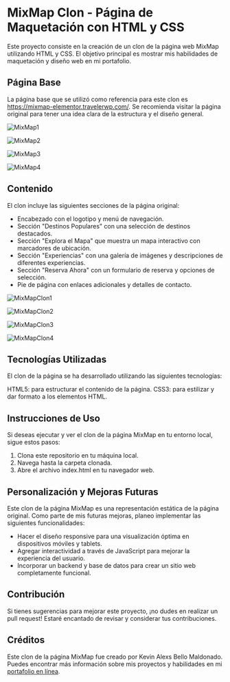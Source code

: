# MixMap Clon - Página de Maquetación con HTML y CSS
Este proyecto consiste en la creación de un clon de la página web MixMap utilizando HTML y CSS. El objetivo principal es mostrar mis habilidades de maquetación y diseño web en mi portafolio.

## Página Base
La página base que se utilizó como referencia para este clon es https://mixmap-elementor.travelerwp.com/. Se recomienda visitar la página original para tener una idea clara de la estructura y el diseño general.

![MixMap1](https://github.com/kevin-alexis/Maquetado-de-pagina-mixmap/assets/77393819/5f82c7c4-27e9-47bf-8e6b-f3f5cb0dbdb1)

![MixMap2](https://github.com/kevin-alexis/Maquetado-de-pagina-mixmap/assets/77393819/faffdd82-642f-4542-9bfb-e04455508e9e)

![MixMap3](https://github.com/kevin-alexis/Maquetado-de-pagina-mixmap/assets/77393819/45e57ecd-040f-40a0-8b0b-1518f793323a)

![MixMap4](https://github.com/kevin-alexis/Maquetado-de-pagina-mixmap/assets/77393819/0a33d475-aa52-44d5-8a48-a36fd805f524)


## Contenido
El clon incluye las siguientes secciones de la página original:

- Encabezado con el logotipo y menú de navegación.
- Sección "Destinos Populares" con una selección de destinos destacados.
- Sección "Explora el Mapa" que muestra un mapa interactivo con marcadores de ubicación.
- Sección "Experiencias" con una galería de imágenes y descripciones de diferentes experiencias.
- Sección "Reserva Ahora" con un formulario de reserva y opciones de selección.
- Pie de página con enlaces adicionales y detalles de contacto.

![MixMapClon1](https://github.com/kevin-alexis/Maquetado-de-pagina-mixmap/assets/77393819/32fb6144-1cbe-4ab9-8a03-0aeb62e7fa8d)

![MixMapClon2](https://github.com/kevin-alexis/Maquetado-de-pagina-mixmap/assets/77393819/425287c7-c4ab-4319-bfad-767794ab237d)

![MixMapClon3](https://github.com/kevin-alexis/Maquetado-de-pagina-mixmap/assets/77393819/a6876cfd-83d3-4d1e-bbe5-af38e1ea5409)

![MixMapClon4](https://github.com/kevin-alexis/Maquetado-de-pagina-mixmap/assets/77393819/2435a7e6-236e-4689-ad48-305616d51262)


## Tecnologías Utilizadas
El clon de la página se ha desarrollado utilizando las siguientes tecnologías:

HTML5: para estructurar el contenido de la página.
CSS3: para estilizar y dar formato a los elementos HTML.

## Instrucciones de Uso
Si deseas ejecutar y ver el clon de la página MixMap en tu entorno local, sigue estos pasos:

1. Clona este repositorio en tu máquina local.
2. Navega hasta la carpeta clonada.
3. Abre el archivo index.html en tu navegador web.

## Personalización y Mejoras Futuras
Este clon de la página MixMap es una representación estática de la página original. Como parte de mis futuras mejoras, planeo implementar las siguientes funcionalidades:

- Hacer el diseño responsive para una visualización óptima en dispositivos móviles y tablets.
- Agregar interactividad a través de JavaScript para mejorar la experiencia del usuario.
- Incorporar un backend y base de datos para crear un sitio web completamente funcional.

## Contribución
Si tienes sugerencias para mejorar este proyecto, ¡no dudes en realizar un pull request! Estaré encantado de revisar y considerar tus contribuciones.

## Créditos
Este clon de la página MixMap fue creado por Kevin Alexs Bello Maldonado. Puedes encontrar más información sobre mis proyectos y habilidades en mi [portafolio en línea](https://kevin-alexis.github.io/).
